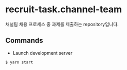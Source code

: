 # recruit-task.channel-team

채널팀 채용 프로세스 중 과제를 제출하는 repository입니다.

## Commands

- Launch development server

```
$ yarn start
```
